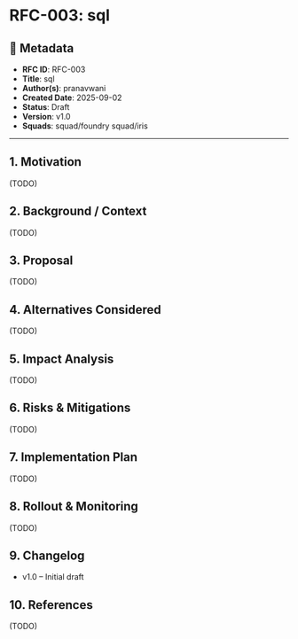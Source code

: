 # RFC-003: sql

## 📌 Metadata
- **RFC ID**: RFC-003
- **Title**: sql
- **Author(s)**: pranavwani
- **Created Date**: 2025-09-02
- **Status**: Draft
- **Version**: v1.0
- **Squads**:  squad/foundry squad/iris

---
## 1. Motivation
(TODO)

## 2. Background / Context
(TODO)

## 3. Proposal
(TODO)

## 4. Alternatives Considered
(TODO)

## 5. Impact Analysis
(TODO)

## 6. Risks & Mitigations
(TODO)

## 7. Implementation Plan
(TODO)

## 8. Rollout & Monitoring
(TODO)

## 9. Changelog
- v1.0 – Initial draft

## 10. References
(TODO)
